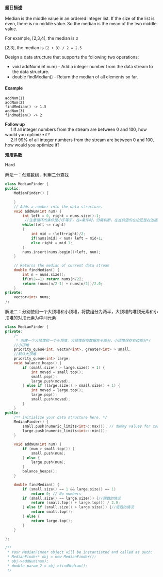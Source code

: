 #### **题目描述**
Median is the middle value in an ordered integer list. If the size of the list is even, there is no middle value. So the median is the mean of the two middle value.

For example,
[2,3,4], the median is `3`

[2,3], the median is `(2 + 3) / 2 = 2.5`

Design a data structure that supports the following two operations:

* void addNum(int num) - Add a integer number from the data stream to the data structure.  
* double findMedian() - Return the median of all elements so far.
#### **Example**
```
addNum(1)
addNum(2)
findMedian() -> 1.5
addNum(3) 
findMedian() -> 2
```

**Follow up**  
&emsp; 1.If all integer numbers from the stream are between 0 and 100, how would you optimize it?  
&emsp; 2.If 99% of all integer numbers from the stream are between 0 and 100, how would you optimize it?  

**难度系数**    

Hard

解法一：创建数组，利用二分查找

```c++
class MedianFinder {
public:
    MedianFinder() {
    
    }
    // Adds a number into the data structure.
    void addNum(int num) {
        int left = 0, right = nums.size()-1;
         //注意循环的条件是小于等于，在=条件时，仍需判断，在当前值的左边还是右边插入
        while(left <= right)
        {
            int mid = (left+right)/2;
            if(nums[mid] < num) left = mid+1;
            else right = mid-1;
        }
        nums.insert(nums.begin()+left, num);
    }
 
    // Returns the median of current data stream
    double findMedian() {
        int n = nums.size();
        if(n%2==1) return nums[n/2];
        return (nums[n/2-1] + nums[n/2])/2.0;
    }
private:
    vector<int> nums;
};
```
解法二：分别使用一个大顶堆和小顶堆，将数组分为两半，大顶堆的堆顶元素和小顶堆的对顶元素为中间元素
```c++
class MedianFinder {
private:
    /*
     * 创建一个大顶堆和一个小顶堆，大顶堆保存数据左半部分，小顶堆保存右边部分*/
    //小顶堆
    priority_queue<int, vector<int>, greater<int> > small;
    //默认大顶堆
    priority_queue<int> large;
    void balance_heaps() {
        if (small.size() > large.size() + 1) {
            int moved = small.top();
            small.pop();
            large.push(moved);
        } else if (large.size() > small.size() + 1) {
            int moved = large.top();
            large.pop();
            small.push(moved);
        }
    }
public:
    /** initialize your data structure here. */
    MedianFinder() {
        small.push(numeric_limits<int>::max()); // dummy values for corner case
        large.push(numeric_limits<int>::min());
    }

    void addNum(int num) {
        if (num > small.top()) {
            small.push(num);
        } else {
            large.push(num);
        }
        balance_heaps();
    }

    double findMedian() {
        if (small.size() == 1 && large.size() == 1)
            return 0; // No numbers
        if (small.size() == large.size()) {//偶数的情况
            return (small.top() + large.top()) / 2.0;
        } else if (small.size() > large.size()) {//奇数的情况
            return small.top();
        } else {
            return large.top();
        }
    }

};
 
/**
 * Your MedianFinder object will be instantiated and called as such:
 * MedianFinder* obj = new MedianFinder();
 * obj->addNum(num);
 * double param_2 = obj->findMedian();
 */
```